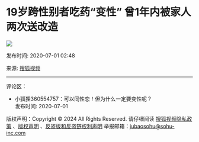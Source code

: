 # 19岁跨性别者吃药“变性” 曾1年内被家人两次送改造

![](//e3f49eaa46b57.cdn.sohucs.com/c_pad,w_160,h_90,blur_80/2020/7/1/10/48/MTAwMTE0XzE1OTM1NzE2ODczMDdfMjAyNDA0OTkwX3VnY3ZjdXQ=.webp)

发布时间: 2020-07-01 02:48

来源: [搜狐视频](//tv.sohu.com) 

---

评论区：

- 小狐狸360554757：可以同性恋！但为什么一定要变性呢？  
  发布时间: 2020-07-01

版权声明：Copyright © 2024 All Rights Reserved. 请仔细阅读 [搜狐视频隐私政策](//tv.sohu.com/upload/privacy/index.html) 、[版权声明](https://intro.sohu.com/#/copyright) 、[反盗版和反盗链权利声明](//tv.sohu.com/s2016/piracy/index.shtml) 举报邮箱：[jubaosohu@sohu-inc.com](mailto:jubaosohu@sohu-inc.com)